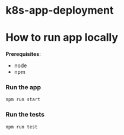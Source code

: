 # k8s-app-deployment

# How to run app locally

__Prerequisites__:
* node
* npm

### Run the app
`npm run start`

### Run the tests
`npm run test`
